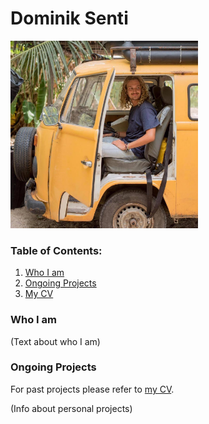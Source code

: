 # Dominik Senti

<img src="facebookpp.jpg" alt="" width="300"/>

### Table of Contents:
1. [Who I am](#WIA)
2. [Ongoing Projects](#OP)
3. [My CV](https://github.com/dsenti/dsenti.github.io/blob/main/CV_Dominik_Senti.pdf)

### Who I am <a name="WIA" />

(Text about who I am)

### Ongoing Projects <a name="OP" />
For past projects please refer to [my CV](https://github.com/dsenti/dsenti.github.io/blob/main/CV_Dominik_Senti.pdf).

(Info about personal projects)

